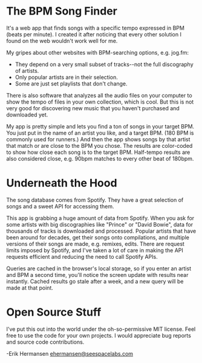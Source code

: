 # The BPM Song Finder

It's a web app that finds songs with a specific tempo expressed in BPM (beats
per minute). I created it after noticing that every other solution I found on
the web wouldn't work well for me.

My gripes about other websites with BPM-searching options, e.g. jog.fm:
* They depend on a very small subset of tracks--not the full discography of artists.
* Only popular artists are in their selection.
* Some are just set playlists that don't change.

There is also software that analyzes all the audio files on your computer to show
the tempo of files in your own collection, which is cool. But this is not very
good for discovering new music that you haven't purchased and downloaded yet.

My app is pretty simple and lets you find a ton of songs in your target BPM.
You just put in the name of an artist you like, and a target BPM. (180 BPM is
commonly used for runners.) And then the app shows songs by that artist that
match or are close to the BPM you chose. The results are color-coded to show how
close each song is to the target BPM. Half-tempo results are also considered
close, e.g. 90bpm matches to every other beat of 180bpm.

# Underneath the Hood

The song database comes from Spotify. They have a great selection of songs and
a sweet API for accessing them.

This app is grabbing a huge amount of data from Spotify. When you ask for some
artists with big discographies like "Prince" or "David Bowie", data for
thousands of tracks is downloaded and processed. Popular artists
that have been around for decades, get their songs onto compilations, and multiple
versions of their songs are made, e.g. remixes, edits. There are request limits
imposed by Spotify, and I've taken a lot of care in making the API requests
efficient and reducing the need to call Spotify APIs.

Queries are cached in the browser's local storage, so if you enter an artist
and BPM a second time, you'll notice the screen update with results near instantly.
Cached results go stale after a week, and a new query will be made at that point.

# Open Source Stuff

I've put this out into the world under the oh-so-permissive MIT license. Feel
free to use the code for your own projects. I would appreciate bug reports and
source code contributions.

-Erik Hermansen
ehermansen@seespacelabs.com
